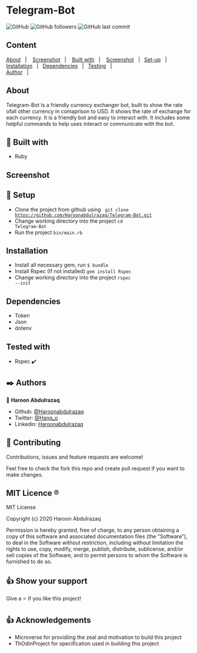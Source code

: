 # Telegram-Bot
  
![GitHub](https://img.shields.io/github/license/Haroonabdulrazaq/Telegram-Bot?logo=Github&style=for-the-badge)   ![GitHub followers](https://img.shields.io/github/followers/Haroonabdulrazaq?logo=Github&style=for-the-badge)   ![GitHub last commit](https://img.shields.io/github/last-commit/Haroonabdulrazaq/Telegram-Bot?color=%23e0f&logo=Github&style=for-the-badge)

## Content
<a href="#About">About</a>&nbsp;&nbsp;&nbsp;|&nbsp;&nbsp;&nbsp;
<a text-align="center" href="#Screenshot">Screenshot</a>&nbsp;&nbsp;&nbsp;|&nbsp;&nbsp;&nbsp;
<a href="#with">Built with</a>&nbsp;&nbsp;&nbsp;|&nbsp;&nbsp;&nbsp;
<a href="#Screenshot">Screenshot</a>&nbsp;&nbsp;&nbsp;|&nbsp;&nbsp;
<a href="#setup">Set-up</a>&nbsp;&nbsp;&nbsp;|&nbsp;&nbsp; 
<a href="#Installation">Installation</a>&nbsp;&nbsp;&nbsp;|&nbsp;&nbsp; 
<a href="#Dependencies">Dependencies</a>&nbsp;&nbsp;&nbsp;|&nbsp;&nbsp; 
<a href="#Testing">Testing</a>&nbsp;&nbsp;&nbsp;|&nbsp;&nbsp;  
<a href="#Author">Author</a>&nbsp;&nbsp;&nbsp;|&nbsp;&nbsp; 
<a href="#licence"></a>

## About <a name = "About"></a>
Telegram-Bot Is a friendly currency exchanger bot, built to show the rate ofall other currency in comaprison to USD. It shows the rate of exchange for each currency. It is a friendly bot and easy to interact with. It includes some helpful commands to help uses interact or communicate with the bot.

## 🔧 Built with<a name = "with"></a>

- Ruby

## Screenshot <a name = "Screenshot"></a>

## 🔨 Setup    <a name = "setup"></a>
- Clone the project from github using
         <code> git clone https://github.com/Haroonabdulrazaq/Telegram-Bot.git</code>
- Change working directory into the project
            <code>cd Telegram-Bot</code>
- Run the project
            <code>bin/main.rb</code>

## Installation <a name = "Installation"></a>
- Install all necessary gem, run 
            <code>$ bundle</code>
- Install Rspec (If not installed)
            <code>gem install Rspec</code>
- Change working directory into the project
            <code>rspec --init</code>

## Dependencies <a name = "Dependencies"></a>
- Token
- Json
- dotenv

## Tested with <a name = "Testing"></a>
- Rspec :heavy_check_mark:

## ✒️ Authors <a name = "author"></a>

👤 **Haroon Abdulrazaq**

- Github: [@Haroonabdulrazaq](https://github.com/Haroonabdulrazaq)
- Twitter: [@Hanq_o](https://twitter.com/Hanq_o)
- Linkedin: [Haroonabdulrazaq](https://www.linkedin.com/in/haroon-abdulrazaq-817906100/)

## 🤝 Contributing

Contributions, issues and feature requests are welcome!

Feel free to check the fork this repo and create pull request if you want to make changes.

## MIT Licence <a name = "licence"></a>  :registered:

MIT License

Copyright (c) 2020 Haroon Abdulrazaq

Permission is hereby granted, free of charge, to any person obtaining a copy
of this software and associated documentation files (the "Software"), to deal
in the Software without restriction, including without limitation the rights
to use, copy, modify, merge, publish, distribute, sublicense, and/or sell
copies of the Software, and to permit persons to whom the Software is
furnished to do so.

## 👍 Show your support

Give a ⭐️ if you like this project!

## :thumbsup: Acknowledgements
- Microverse for providiing the zeal and motivation to build this project 
- ThOdinProject for specification used in building this project
 
